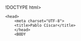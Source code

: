 !DOCTYPE html>
<html lang="es">

    <head>
        <meta charset="UTF-8">
        <title>Pablo Císcar</title>
        </head>
        <BODY
